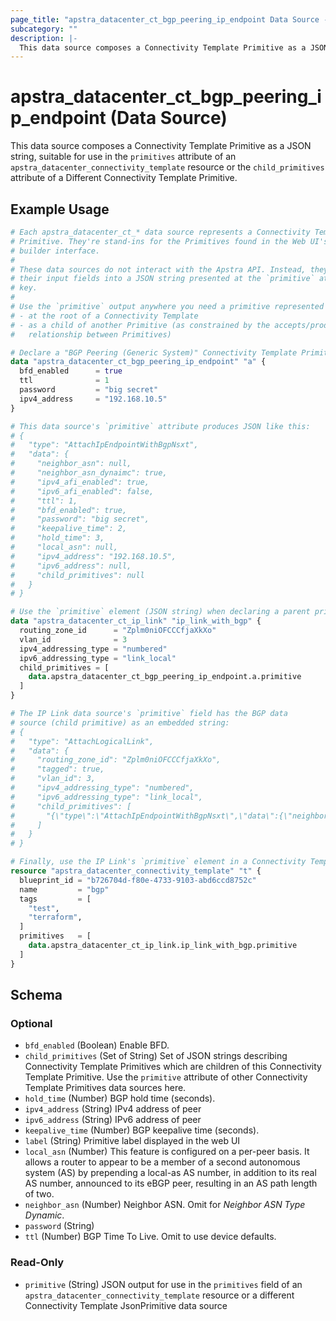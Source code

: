 ```yaml
---
page_title: "apstra_datacenter_ct_bgp_peering_ip_endpoint Data Source - terraform-provider-apstra"
subcategory: ""
description: |-
  This data source composes a Connectivity Template Primitive as a JSON string, suitable for use in the primitives attribute of an apstra_datacenter_connectivity_template resource or the child_primitives attribute of a Different Connectivity Template Primitive.
---
```


# apstra_datacenter_ct_bgp_peering_ip_endpoint (Data Source)

This data source composes a Connectivity Template Primitive as a JSON string, suitable for use in the `primitives` attribute of an `apstra_datacenter_connectivity_template` resource or the `child_primitives` attribute of a Different Connectivity Template Primitive.

## Example Usage

```terraform
# Each apstra_datacenter_ct_* data source represents a Connectivity Template
# Primitive. They're stand-ins for the Primitives found in the Web UI's CT
# builder interface.
#
# These data sources do not interact with the Apstra API. Instead, they assemble
# their input fields into a JSON string presented at the `primitive` attribute
# key.
#
# Use the `primitive` output anywhere you need a primitive represented as JSON:
# - at the root of a Connectivity Template
# - as a child of another Primitive (as constrained by the accepts/produces
#   relationship between Primitives)

# Declare a "BGP Peering (Generic System)" Connectivity Template Primitive:
data "apstra_datacenter_ct_bgp_peering_ip_endpoint" "a" {
  bfd_enabled      = true
  ttl              = 1
  password         = "big secret"
  ipv4_address     = "192.168.10.5"
}

# This data source's `primitive` attribute produces JSON like this:
# {
#   "type": "AttachIpEndpointWithBgpNsxt",
#   "data": {
#     "neighbor_asn": null,
#     "neighbor_asn_dynaimc": true,
#     "ipv4_afi_enabled": true,
#     "ipv6_afi_enabled": false,
#     "ttl": 1,
#     "bfd_enabled": true,
#     "password": "big secret",
#     "keepalive_time": 2,
#     "hold_time": 3,
#     "local_asn": null,
#     "ipv4_address": "192.168.10.5",
#     "ipv6_address": null,
#     "child_primitives": null
#   }
# }

# Use the `primitive` element (JSON string) when declaring a parent primitive:
data "apstra_datacenter_ct_ip_link" "ip_link_with_bgp" {
  routing_zone_id      = "Zplm0niOFCCCfjaXkXo"
  vlan_id              = 3
  ipv4_addressing_type = "numbered"
  ipv6_addressing_type = "link_local"
  child_primitives = [
    data.apstra_datacenter_ct_bgp_peering_ip_endpoint.a.primitive
  ]
}

# The IP Link data source's `primitive` field has the BGP data
# source (child primitive) as an embedded string:
# {
#   "type": "AttachLogicalLink",
#   "data": {
#     "routing_zone_id": "Zplm0niOFCCCfjaXkXo",
#     "tagged": true,
#     "vlan_id": 3,
#     "ipv4_addressing_type": "numbered",
#     "ipv6_addressing_type": "link_local",
#     "child_primitives": [
#       "{\"type\":\"AttachIpEndpointWithBgpNsxt\",\"data\":{\"neighbor_asn\":null,\"neighbor_asn_dynaimc\":true,\"ipv4_afi_enabled\":true,\"ipv6_afi_enabled\":false,\"ttl\":1,\"bfd_enabled\":true,\"password\":\"big secret\",\"keepalive_time\":null,\"hold_time\":null,\"local_asn\":null,\"ipv4_address\":\"192.168.10.5\",\"ipv6_address\":null,\"child_primitives\":null}}"
#     ]
#   }
# }

# Finally, use the IP Link's `primitive` element in a Connectivity Template:
resource "apstra_datacenter_connectivity_template" "t" {
  blueprint_id = "b726704d-f80e-4733-9103-abd6ccd8752c"
  name         = "bgp"
  tags         = [
    "test",
    "terraform",
  ]
  primitives   = [
    data.apstra_datacenter_ct_ip_link.ip_link_with_bgp.primitive
  ]
}
```

<!-- schema generated by tfplugindocs -->
## Schema

### Optional

- `bfd_enabled` (Boolean) Enable BFD.
- `child_primitives` (Set of String) Set of JSON strings describing Connectivity Template Primitives which are children of this Connectivity Template Primitive. Use the `primitive` attribute of other Connectivity Template Primitives data sources here.
- `hold_time` (Number) BGP hold time (seconds).
- `ipv4_address` (String) IPv4 address of peer
- `ipv6_address` (String) IPv6 address of peer
- `keepalive_time` (Number) BGP keepalive time (seconds).
- `label` (String) Primitive label displayed in the web UI
- `local_asn` (Number) This feature is configured on a per-peer basis. It allows a router to appear to be a member of a second autonomous system (AS) by prepending a local-as AS number, in addition to its real AS number, announced to its eBGP peer, resulting in an AS path length of two.
- `neighbor_asn` (Number) Neighbor ASN. Omit for *Neighbor ASN Type Dynamic*.
- `password` (String)
- `ttl` (Number) BGP Time To Live. Omit to use device defaults.

### Read-Only

- `primitive` (String) JSON output for use in the `primitives` field of an `apstra_datacenter_connectivity_template` resource or a different Connectivity Template JsonPrimitive data source
